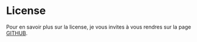 # License
Pour en savoir plus sur la license, je vous invites à vous rendres sur la page [GITHUB](https://github.com/kerogs/bras).
